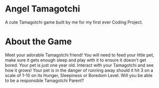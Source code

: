 # Angel Tamagotchi

A cute Tamagotchi game built by me for my first ever Coding Project.

# About the Game

Meet your adorable Tamagotchi friend! 
You will need to feed your little pet, make sure it gets enough sleep and play with it to ensure it doesn't get bored. Your pet is just one year old. Interact with your Tamagotchi and see how it grows! Your pet is in the danger of running away should it hit 3 on a scale of 1-10 on its Hunger, Sleepiness or Boredom Level. Will you be able to be a responsible Tamagotchi Parent?

